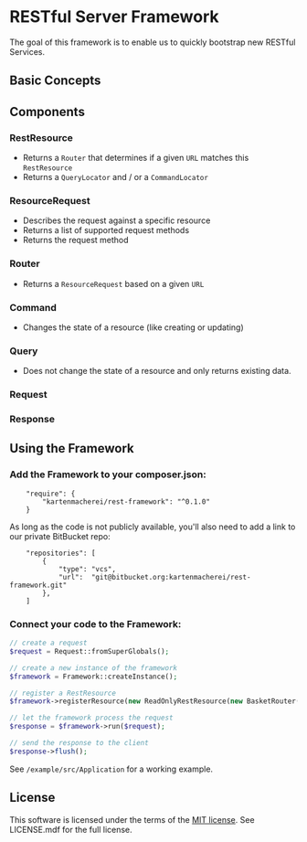 # RESTful Server Framework

The goal of this framework is to enable us to quickly bootstrap new RESTful Services.

## Basic Concepts

## Components

### RestResource

- Returns a `Router` that determines if a given `URL` matches this `RestResource`
- Returns a `QueryLocator` and / or a `CommandLocator` 

### ResourceRequest

- Describes the request against a specific resource
- Returns a list of supported request methods
- Returns the request method

### Router

- Returns a `ResourceRequest` based on a given `URL` 

### Command

- Changes the state of a resource (like creating or updating)

### Query

- Does not change the state of a resource and only returns existing data.

### Request 



### Response

## Using the Framework

### Add the Framework to your composer.json:
```
	"require": {
		"kartenmacherei/rest-framework": "^0.1.0"
	}
```

As long as the code is not publicly available, you'll also need to add a link to our private BitBucket repo:
```
    "repositories": [
        {
            "type": "vcs",
            "url":  "git@bitbucket.org:kartenmacherei/rest-framework.git"
        },
    ]
```

### Connect your code to the Framework:
```php
// create a request
$request = Request::fromSuperGlobals();

// create a new instance of the framework
$framework = Framework::createInstance();

// register a RestResource
$framework->registerResource(new ReadOnlyRestResource(new BasketRouter(), new BasketQueryLocator()));

// let the framework process the request
$response = $framework->run($request);

// send the response to the client
$response->flush();
```

See `/example/src/Application` for a working example.

## License

This software is licensed under the terms of the [MIT license](https://opensource.org/licenses/MIT). See LICENSE.mdf for the full license.  
